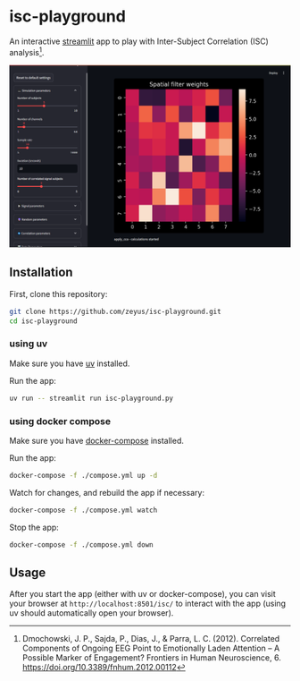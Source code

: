 # isc-playground

An interactive [streamlit](https://streamlit.io/) app to play with Inter-Subject Correlation (ISC) analysis[^1].

![ISC Playground](./web-ui.png)

## Installation

First, clone this repository:

```bash
git clone https://github.com/zeyus/isc-playground.git
cd isc-playground
```


### using uv

Make sure you have [uv](https://docs.astral.sh/uv/getting-started/installation/) installed.


Run the app:

```bash
uv run -- streamlit run isc-playground.py
```

### using docker compose

Make sure you have [docker-compose](https://docs.docker.com/compose/install/) installed.

Run the app:

```bash
docker-compose -f ./compose.yml up -d
```

Watch for changes, and rebuild the app if necessary:

```bash
docker-compose -f ./compose.yml watch
```

Stop the app:

```bash
docker-compose -f ./compose.yml down
```

## Usage

After you start the app (either with uv or docker-compose), you can visit your browser at `http://localhost:8501/isc/` to interact with the app (using uv should automatically open your browser).




[^1]: Dmochowski, J. P., Sajda, P., Dias, J., & Parra, L. C. (2012). Correlated Components of Ongoing EEG Point to Emotionally Laden Attention – A Possible Marker of Engagement? Frontiers in Human Neuroscience, 6. https://doi.org/10.3389/fnhum.2012.00112
